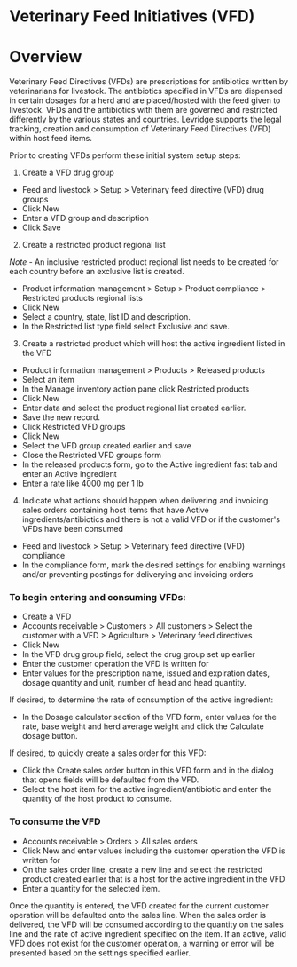 ﻿# Veterinary Feed Initiatives (VFD)

# Overview
Veterinary Feed Directives (VFDs) are prescriptions for antibiotics written by veterinarians for livestock.  The antibiotics specified in VFDs are dispensed in certain dosages for a herd and are placed/hosted with the feed given to livestock.  VFDs and the antibiotics with them are governed and restricted differently by the various states and countries. Levridge supports the legal tracking, creation and consumption of Veterinary Feed Directives (VFD) within host feed items.  

Prior to creating VFDs perform these initial system setup steps:

1. Create a VFD drug group

- Feed and livestock > Setup > Veterinary feed directive (VFD) drug groups
- Click New 
- Enter a VFD group and description
- Click Save

2. Create a restricted product regional list

*Note* - An inclusive restricted product regional list needs to be created for each country before an exclusive list is created.

- Product information management > Setup > Product compliance > Restricted products regional lists
- Click New
- Select a country, state, list ID and description.
- In the Restricted list type field select Exclusive and save.

3. Create a restricted product which will host the active ingredient listed in the VFD

- Product information management > Products > Released products
- Select an item
- In the Manage inventory action pane click Restricted products
- Click New
- Enter data and select the product regional list created earlier.
- Save the new record.
- Click Restricted VFD groups
- Click New
- Select the VFD group created earlier and save
- Close the Restricted VFD groups form
- In the released products form, go to the Active ingredient fast tab and enter an Active ingredient
- Enter a rate like 4000 mg per 1 lb

4. Indicate what actions should happen when delivering and invoicing sales orders containing host items that have Active ingredients/antibiotics and there is not a valid VFD or if the customer's VFDs have been consumed

- Feed and livestock > Setup > Veterinary feed directive (VFD) compliance
- In the compliance form, mark the desired settings for enabling warnings and/or preventing postings for deliverying and invoicing orders

### To begin entering and consuming VFDs:

- Create a VFD
- Accounts receivable > Customers > All customers > Select the customer with a VFD > Agriculture > Veterinary feed directives
- Click New
- In the VFD drug group field, select the drug group set up earlier
- Enter the customer operation the VFD is written for
- Enter values for the prescription name, issued and expiration dates, dosage quantity and unit, number of head and head quantity.  

If desired, to determine the rate of consumption of the active ingredient:

- In the Dosage calculator section of the VFD form, enter values for the rate, base weight and herd average weight and click the Calculate dosage button.

If desired, to quickly create a sales order for this VFD:
- Click the Create sales order button in this VFD form and in the dialog that opens fields will be defaulted from the VFD.
- Select the host item for the active ingredient/antibiotic and enter the quantity of the host product to consume.

### To consume the VFD

- Accounts receivable > Orders > All sales orders
- Click New and enter values including the customer operation the VFD is written for
- On the sales order line, create a new line and select the restricted product created earlier that is a host for the active ingredient in the VFD
- Enter a quantity for the selected item.  

Once the quantity is entered, the VFD created for the current customer operation will be defaulted onto the sales line.  When the sales order is delivered, the VFD will be consumed according to the quantity on the sales line and the rate of active ingredient specified on the item.  If an active, valid VFD does not exist for the customer operation, a warning or error will be presented based on the settings specified earlier.
